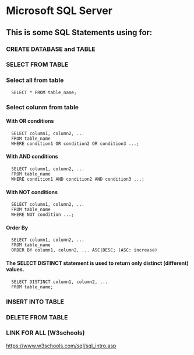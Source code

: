 # Microsoft SQL Server
## This is some SQL Statements using for:
### CREATE DATABASE and TABLE

### SELECT FROM TABLE
  ### Select all from table
      SELECT * FROM table_name;
  ### Select colunm from table
  #### With OR conditions
      SELECT column1, column2, ...
      FROM table_name
      WHERE condition1 OR condition2 OR condition3 ...;
  #### With AND conditions
      SELECT column1, column2, ...
      FROM table_name
      WHERE condition1 AND condition2 AND condition3 ...;
  #### With NOT conditions
      SELECT column1, column2, ...
      FROM table_name
      WHERE NOT condition ...;
  #### Order By
      SELECT column1, column2, ...
      FROM table_name
      ORDER BY column1, column2, ... ASC|DESC; (ASC: increase)
  #### The SELECT DISTINCT statement is used to return only distinct (different) values.
      SELECT DISTINCT column1, column2, ...
      FROM table_name;
### INSERT INTO TABLE
### DELETE FROM TABLE
### LINK FOR ALL (W3schools)
https://www.w3schools.com/sql/sql_intro.asp

